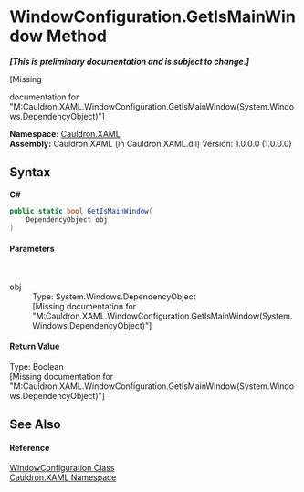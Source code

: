 # WindowConfiguration.GetIsMainWindow Method 
 _**\[This is preliminary documentation and is subject to change.\]**_

\[Missing <summary> documentation for "M:Cauldron.XAML.WindowConfiguration.GetIsMainWindow(System.Windows.DependencyObject)"\]

**Namespace:**&nbsp;<a href="N_Cauldron_XAML">Cauldron.XAML</a><br />**Assembly:**&nbsp;Cauldron.XAML (in Cauldron.XAML.dll) Version: 1.0.0.0 (1.0.0.0)

## Syntax

**C#**<br />
``` C#
public static bool GetIsMainWindow(
	DependencyObject obj
)
```


#### Parameters
&nbsp;<dl><dt>obj</dt><dd>Type: System.Windows.DependencyObject<br />\[Missing <param name="obj"/> documentation for "M:Cauldron.XAML.WindowConfiguration.GetIsMainWindow(System.Windows.DependencyObject)"\]</dd></dl>

#### Return Value
Type: Boolean<br />\[Missing <returns> documentation for "M:Cauldron.XAML.WindowConfiguration.GetIsMainWindow(System.Windows.DependencyObject)"\]

## See Also


#### Reference
<a href="T_Cauldron_XAML_WindowConfiguration">WindowConfiguration Class</a><br /><a href="N_Cauldron_XAML">Cauldron.XAML Namespace</a><br />